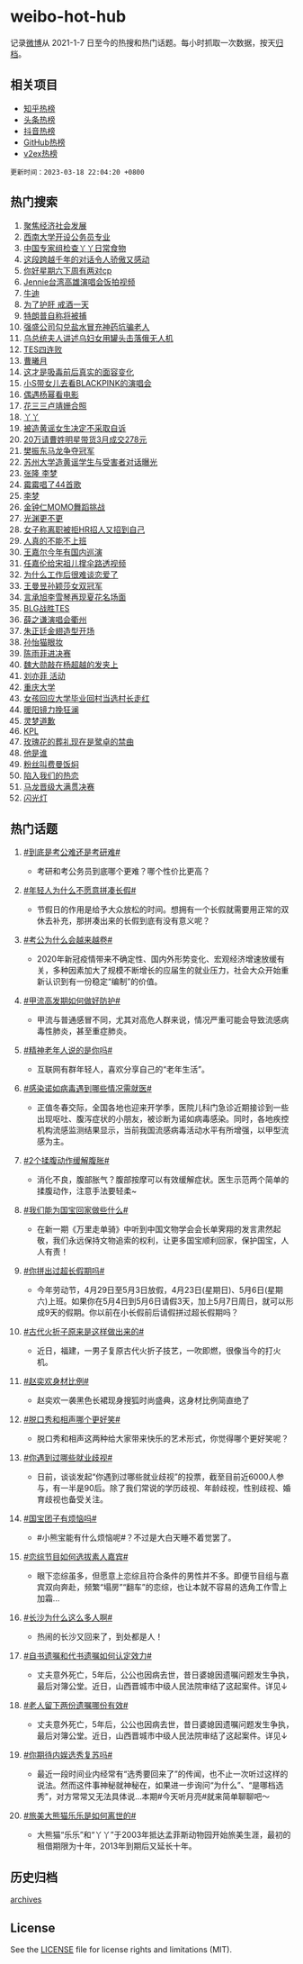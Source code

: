 # weibo-hot-hub

记录[微博](https://www.weibo.com)从 2021-1-7 日至今的热搜和热门话题。每小时抓取一次数据，按天[归档](archives)。

## 相关项目

- [知乎热榜](https://github.com/lonnyzhang423/zhihu-hot-hub)
- [头条热榜](https://github.com/lonnyzhang423/toutiao-hot-hub)
- [抖音热榜](https://github.com/lonnyzhang423/douyin-hot-hub)
- [GitHub热榜](https://github.com/lonnyzhang423/github-hot-hub)
- [v2ex热榜](https://github.com/lonnyzhang423/v2ex-hot-hub)


`更新时间：2023-03-18 22:04:20 +0800`

## 热门搜索

1. [聚焦经济社会发展](https://m.weibo.cn/search?containerid=100103type%3D1%26t%3D10%26q%3D%23%E8%81%9A%E7%84%A6%E7%BB%8F%E6%B5%8E%E7%A4%BE%E4%BC%9A%E5%8F%91%E5%B1%95%23&stream_entry_id=51&isnewpage=1&extparam=seat%3D1%26dgr%3D0%26cate%3D10103%26c_type%3D51%26pos%3D0%26filter_type%3Drealtimehot%26stream_entry_id%3D51%26display_time%3D1679148259%26pre_seqid%3D1679148259073925055483&luicode=10000011&lfid=106003type%253D25%2526t%253D3%2526disable_hot%253D1%2526filter_type%253Drealtimehot)
1. [西南大学开设公务员专业](https://m.weibo.cn/search?containerid=100103type%3D1%26t%3D10%26q%3D%23%E8%A5%BF%E5%8D%97%E5%A4%A7%E5%AD%A6%E5%BC%80%E8%AE%BE%E5%85%AC%E5%8A%A1%E5%91%98%E4%B8%93%E4%B8%9A%23&stream_entry_id=31&isnewpage=1&extparam=seat%3D1%26stream_entry_id%3D31%26band_rank%3D1%26q%3D%2523%25E8%25A5%25BF%25E5%258D%2597%25E5%25A4%25A7%25E5%25AD%25A6%25E5%25BC%2580%25E8%25AE%25BE%25E5%2585%25AC%25E5%258A%25A1%25E5%2591%2598%25E4%25B8%2593%25E4%25B8%259A%2523%26filter_type%3Drealtimehot%26realpos%3D1%26dgr%3D0%26flag%3D1%26c_type%3D31%26pos%3D0%26cate%3D5001%26lcate%3D5001%26display_time%3D1679148259%26pre_seqid%3D1679148259073925055483&luicode=10000011&lfid=106003type%253D25%2526t%253D3%2526disable_hot%253D1%2526filter_type%253Drealtimehot)
1. [中国专家组检查丫丫日常食物](https://m.weibo.cn/search?containerid=100103type%3D1%26t%3D10%26q%3D%23%E4%B8%AD%E5%9B%BD%E4%B8%93%E5%AE%B6%E7%BB%84%E6%A3%80%E6%9F%A5%E4%B8%AB%E4%B8%AB%E6%97%A5%E5%B8%B8%E9%A3%9F%E7%89%A9%23&stream_entry_id=31&isnewpage=1&extparam=seat%3D1%26stream_entry_id%3D31%26band_rank%3D2%26q%3D%2523%25E4%25B8%25AD%25E5%259B%25BD%25E4%25B8%2593%25E5%25AE%25B6%25E7%25BB%2584%25E6%25A3%2580%25E6%259F%25A5%25E4%25B8%25AB%25E4%25B8%25AB%25E6%2597%25A5%25E5%25B8%25B8%25E9%25A3%259F%25E7%2589%25A9%2523%26filter_type%3Drealtimehot%26realpos%3D2%26dgr%3D0%26flag%3D1%26c_type%3D31%26pos%3D1%26cate%3D5001%26lcate%3D5001%26display_time%3D1679148259%26pre_seqid%3D1679148259073925055483&luicode=10000011&lfid=106003type%253D25%2526t%253D3%2526disable_hot%253D1%2526filter_type%253Drealtimehot)
1. [这段跨越千年的对话令人骄傲又感动](https://m.weibo.cn/search?containerid=100103type%3D1%26t%3D10%26q%3D%23%E8%BF%99%E6%AE%B5%E8%B7%A8%E8%B6%8A%E5%8D%83%E5%B9%B4%E7%9A%84%E5%AF%B9%E8%AF%9D%E4%BB%A4%E4%BA%BA%E9%AA%84%E5%82%B2%E5%8F%88%E6%84%9F%E5%8A%A8%23&stream_entry_id=31&isnewpage=1&extparam=seat%3D1%26stream_entry_id%3D31%26band_rank%3D3%26q%3D%2523%25E8%25BF%2599%25E6%25AE%25B5%25E8%25B7%25A8%25E8%25B6%258A%25E5%258D%2583%25E5%25B9%25B4%25E7%259A%2584%25E5%25AF%25B9%25E8%25AF%259D%25E4%25BB%25A4%25E4%25BA%25BA%25E9%25AA%2584%25E5%2582%25B2%25E5%258F%2588%25E6%2584%259F%25E5%258A%25A8%2523%26filter_type%3Drealtimehot%26realpos%3D3%26dgr%3D0%26flag%3D1%26c_type%3D31%26pos%3D2%26cate%3D5001%26lcate%3D5001%26display_time%3D1679148259%26pre_seqid%3D1679148259073925055483&luicode=10000011&lfid=106003type%253D25%2526t%253D3%2526disable_hot%253D1%2526filter_type%253Drealtimehot)
1. [你好星期六下周有两对cp](https://m.weibo.cn/search?containerid=100103type%3D1%26t%3D10%26q%3D%23%E4%BD%A0%E5%A5%BD%E6%98%9F%E6%9C%9F%E5%85%AD%E4%B8%8B%E5%91%A8%E6%9C%89%E4%B8%A4%E5%AF%B9cp%23&stream_entry_id=31&isnewpage=1&extparam=seat%3D1%26stream_entry_id%3D31%26band_rank%3D4%26q%3D%2523%25E4%25BD%25A0%25E5%25A5%25BD%25E6%2598%259F%25E6%259C%259F%25E5%2585%25AD%25E4%25B8%258B%25E5%2591%25A8%25E6%259C%2589%25E4%25B8%25A4%25E5%25AF%25B9cp%2523%26filter_type%3Drealtimehot%26realpos%3D4%26dgr%3D0%26flag%3D1%26c_type%3D31%26pos%3D3%26cate%3D5001%26lcate%3D5001%26display_time%3D1679148259%26pre_seqid%3D1679148259073925055483&luicode=10000011&lfid=106003type%253D25%2526t%253D3%2526disable_hot%253D1%2526filter_type%253Drealtimehot)
1. [Jennie台湾高雄演唱会饭拍视频](https://m.weibo.cn/search?containerid=100103type%3D1%26t%3D10%26q%3D%23Jennie%E5%8F%B0%E6%B9%BE%E9%AB%98%E9%9B%84%E6%BC%94%E5%94%B1%E4%BC%9A%E9%A5%AD%E6%8B%8D%E8%A7%86%E9%A2%91%23&stream_entry_id=31&isnewpage=1&extparam=seat%3D1%26stream_entry_id%3D31%26band_rank%3D5%26q%3D%2523Jennie%25E5%258F%25B0%25E6%25B9%25BE%25E9%25AB%2598%25E9%259B%2584%25E6%25BC%2594%25E5%2594%25B1%25E4%25BC%259A%25E9%25A5%25AD%25E6%258B%258D%25E8%25A7%2586%25E9%25A2%2591%2523%26filter_type%3Drealtimehot%26realpos%3D5%26dgr%3D0%26flag%3D1%26c_type%3D31%26pos%3D4%26cate%3D5001%26lcate%3D5001%26display_time%3D1679148259%26pre_seqid%3D1679148259073925055483&luicode=10000011&lfid=106003type%253D25%2526t%253D3%2526disable_hot%253D1%2526filter_type%253Drealtimehot)
1. [牛迪](https://m.weibo.cn/search?containerid=100103type%3D1%26t%3D10%26q%3D%E7%89%9B%E8%BF%AA&stream_entry_id=31&isnewpage=1&extparam=seat%3D1%26stream_entry_id%3D31%26band_rank%3D6%26q%3D%25E7%2589%259B%25E8%25BF%25AA%26filter_type%3Drealtimehot%26realpos%3D6%26dgr%3D0%26flag%3D1%26c_type%3D31%26pos%3D5%26cate%3D5001%26lcate%3D5001%26display_time%3D1679148259%26pre_seqid%3D1679148259073925055483&luicode=10000011&lfid=106003type%253D25%2526t%253D3%2526disable_hot%253D1%2526filter_type%253Drealtimehot)
1. [为了护肝 戒酒一天](https://m.weibo.cn/search?containerid=100103type%3D1%26t%3D10%26q%3D%23%E4%B8%BA%E4%BA%86%E6%8A%A4%E8%82%9D+%E6%88%92%E9%85%92%E4%B8%80%E5%A4%A9%23&stream_entry_id=31&isnewpage=1&extparam=seat%3D1%26topic_ad%3D1%26band_rank%3D7%26adid%3D182496%26q%3D%2523%25E4%25B8%25BA%25E4%25BA%2586%25E6%258A%25A4%25E8%2582%259D%2520%25E6%2588%2592%25E9%2585%2592%25E4%25B8%2580%25E5%25A4%25A9%2523%26dgr%3D0%26c_type%3D31%26pos%3D6%26stream_entry_id%3D31%26filter_type%3Drealtimehot%26cate%3D5001%26lcate%3D5001%26display_time%3D1679148259%26pre_seqid%3D1679148259073925055483&luicode=10000011&lfid=106003type%253D25%2526t%253D3%2526disable_hot%253D1%2526filter_type%253Drealtimehot)
1. [特朗普自称将被捕](https://m.weibo.cn/search?containerid=100103type%3D1%26t%3D10%26q%3D%23%E7%89%B9%E6%9C%97%E6%99%AE%E8%87%AA%E7%A7%B0%E5%B0%86%E8%A2%AB%E6%8D%95%23&stream_entry_id=31&isnewpage=1&extparam=seat%3D1%26stream_entry_id%3D31%26band_rank%3D7%26q%3D%2523%25E7%2589%25B9%25E6%259C%2597%25E6%2599%25AE%25E8%2587%25AA%25E7%25A7%25B0%25E5%25B0%2586%25E8%25A2%25AB%25E6%258D%2595%2523%26filter_type%3Drealtimehot%26realpos%3D7%26dgr%3D0%26flag%3D1%26c_type%3D31%26pos%3D7%26cate%3D5001%26lcate%3D5001%26display_time%3D1679148259%26pre_seqid%3D1679148259073925055483&luicode=10000011&lfid=106003type%253D25%2526t%253D3%2526disable_hot%253D1%2526filter_type%253Drealtimehot)
1. [强盛公司勾兑盐水冒充神药坑骗老人](https://m.weibo.cn/search?containerid=100103type%3D1%26t%3D10%26q%3D%23%E5%BC%BA%E7%9B%9B%E5%85%AC%E5%8F%B8%E5%8B%BE%E5%85%91%E7%9B%90%E6%B0%B4%E5%86%92%E5%85%85%E7%A5%9E%E8%8D%AF%E5%9D%91%E9%AA%97%E8%80%81%E4%BA%BA%23&stream_entry_id=31&isnewpage=1&extparam=seat%3D1%26stream_entry_id%3D31%26band_rank%3D8%26q%3D%2523%25E5%25BC%25BA%25E7%259B%259B%25E5%2585%25AC%25E5%258F%25B8%25E5%258B%25BE%25E5%2585%2591%25E7%259B%2590%25E6%25B0%25B4%25E5%2586%2592%25E5%2585%2585%25E7%25A5%259E%25E8%258D%25AF%25E5%259D%2591%25E9%25AA%2597%25E8%2580%2581%25E4%25BA%25BA%2523%26filter_type%3Drealtimehot%26realpos%3D8%26dgr%3D0%26flag%3D0%26c_type%3D31%26pos%3D8%26cate%3D5001%26lcate%3D5001%26display_time%3D1679148259%26pre_seqid%3D1679148259073925055483&luicode=10000011&lfid=106003type%253D25%2526t%253D3%2526disable_hot%253D1%2526filter_type%253Drealtimehot)
1. [乌总统夫人讲述乌妇女用罐头击落俄无人机](https://m.weibo.cn/search?containerid=100103type%3D1%26t%3D10%26q%3D%23%E4%B9%8C%E6%80%BB%E7%BB%9F%E5%A4%AB%E4%BA%BA%E8%AE%B2%E8%BF%B0%E4%B9%8C%E5%A6%87%E5%A5%B3%E7%94%A8%E7%BD%90%E5%A4%B4%E5%87%BB%E8%90%BD%E4%BF%84%E6%97%A0%E4%BA%BA%E6%9C%BA%23&stream_entry_id=31&isnewpage=1&extparam=seat%3D1%26stream_entry_id%3D31%26band_rank%3D9%26q%3D%2523%25E4%25B9%258C%25E6%2580%25BB%25E7%25BB%259F%25E5%25A4%25AB%25E4%25BA%25BA%25E8%25AE%25B2%25E8%25BF%25B0%25E4%25B9%258C%25E5%25A6%2587%25E5%25A5%25B3%25E7%2594%25A8%25E7%25BD%2590%25E5%25A4%25B4%25E5%2587%25BB%25E8%2590%25BD%25E4%25BF%2584%25E6%2597%25A0%25E4%25BA%25BA%25E6%259C%25BA%2523%26filter_type%3Drealtimehot%26realpos%3D9%26dgr%3D0%26flag%3D1%26c_type%3D31%26pos%3D9%26cate%3D5001%26lcate%3D5001%26display_time%3D1679148259%26pre_seqid%3D1679148259073925055483&luicode=10000011&lfid=106003type%253D25%2526t%253D3%2526disable_hot%253D1%2526filter_type%253Drealtimehot)
1. [TES四连败](https://m.weibo.cn/search?containerid=100103type%3D1%26t%3D10%26q%3D%23TES%E5%9B%9B%E8%BF%9E%E8%B4%A5%23&stream_entry_id=31&isnewpage=1&extparam=seat%3D1%26stream_entry_id%3D31%26band_rank%3D10%26q%3D%2523TES%25E5%259B%259B%25E8%25BF%259E%25E8%25B4%25A5%2523%26filter_type%3Drealtimehot%26realpos%3D10%26dgr%3D0%26flag%3D1%26c_type%3D31%26pos%3D10%26cate%3D5001%26lcate%3D5001%26display_time%3D1679148259%26pre_seqid%3D1679148259073925055483&luicode=10000011&lfid=106003type%253D25%2526t%253D3%2526disable_hot%253D1%2526filter_type%253Drealtimehot)
1. [曹曦月](https://m.weibo.cn/search?containerid=100103type%3D1%26t%3D10%26q%3D%E6%9B%B9%E6%9B%A6%E6%9C%88&stream_entry_id=31&isnewpage=1&extparam=seat%3D1%26stream_entry_id%3D31%26band_rank%3D11%26q%3D%25E6%259B%25B9%25E6%259B%25A6%25E6%259C%2588%26filter_type%3Drealtimehot%26realpos%3D11%26dgr%3D0%26flag%3D2%26c_type%3D31%26pos%3D11%26cate%3D5001%26lcate%3D5001%26display_time%3D1679148259%26pre_seqid%3D1679148259073925055483&luicode=10000011&lfid=106003type%253D25%2526t%253D3%2526disable_hot%253D1%2526filter_type%253Drealtimehot)
1. [这才是吸毒前后真实的面容变化](https://m.weibo.cn/search?containerid=100103type%3D1%26t%3D10%26q%3D%23%E8%BF%99%E6%89%8D%E6%98%AF%E5%90%B8%E6%AF%92%E5%89%8D%E5%90%8E%E7%9C%9F%E5%AE%9E%E7%9A%84%E9%9D%A2%E5%AE%B9%E5%8F%98%E5%8C%96%23&stream_entry_id=31&isnewpage=1&extparam=seat%3D1%26stream_entry_id%3D31%26band_rank%3D12%26q%3D%2523%25E8%25BF%2599%25E6%2589%258D%25E6%2598%25AF%25E5%2590%25B8%25E6%25AF%2592%25E5%2589%258D%25E5%2590%258E%25E7%259C%259F%25E5%25AE%259E%25E7%259A%2584%25E9%259D%25A2%25E5%25AE%25B9%25E5%258F%2598%25E5%258C%2596%2523%26filter_type%3Drealtimehot%26realpos%3D12%26dgr%3D0%26flag%3D2%26c_type%3D31%26pos%3D12%26cate%3D5001%26lcate%3D5001%26display_time%3D1679148259%26pre_seqid%3D1679148259073925055483&luicode=10000011&lfid=106003type%253D25%2526t%253D3%2526disable_hot%253D1%2526filter_type%253Drealtimehot)
1. [小S带女儿去看BLACKPINK的演唱会](https://m.weibo.cn/search?containerid=100103type%3D1%26t%3D10%26q%3D%23%E5%B0%8FS%E5%B8%A6%E5%A5%B3%E5%84%BF%E5%8E%BB%E7%9C%8BBLACKPINK%E7%9A%84%E6%BC%94%E5%94%B1%E4%BC%9A%23&stream_entry_id=31&isnewpage=1&extparam=seat%3D1%26stream_entry_id%3D31%26band_rank%3D13%26q%3D%2523%25E5%25B0%258FS%25E5%25B8%25A6%25E5%25A5%25B3%25E5%2584%25BF%25E5%258E%25BB%25E7%259C%258BBLACKPINK%25E7%259A%2584%25E6%25BC%2594%25E5%2594%25B1%25E4%25BC%259A%2523%26filter_type%3Drealtimehot%26realpos%3D13%26dgr%3D0%26flag%3D1%26c_type%3D31%26pos%3D13%26cate%3D5001%26lcate%3D5001%26display_time%3D1679148259%26pre_seqid%3D1679148259073925055483&luicode=10000011&lfid=106003type%253D25%2526t%253D3%2526disable_hot%253D1%2526filter_type%253Drealtimehot)
1. [偶遇杨幂看电影](https://m.weibo.cn/search?containerid=100103type%3D1%26t%3D10%26q%3D%23%E5%81%B6%E9%81%87%E6%9D%A8%E5%B9%82%E7%9C%8B%E7%94%B5%E5%BD%B1%23&stream_entry_id=31&isnewpage=1&extparam=seat%3D1%26stream_entry_id%3D31%26band_rank%3D14%26q%3D%2523%25E5%2581%25B6%25E9%2581%2587%25E6%259D%25A8%25E5%25B9%2582%25E7%259C%258B%25E7%2594%25B5%25E5%25BD%25B1%2523%26filter_type%3Drealtimehot%26realpos%3D14%26dgr%3D0%26flag%3D1%26c_type%3D31%26pos%3D14%26cate%3D5001%26lcate%3D5001%26display_time%3D1679148259%26pre_seqid%3D1679148259073925055483&luicode=10000011&lfid=106003type%253D25%2526t%253D3%2526disable_hot%253D1%2526filter_type%253Drealtimehot)
1. [花三三卢靖姗合照](https://m.weibo.cn/search?containerid=100103type%3D1%26t%3D10%26q%3D%E8%8A%B1%E4%B8%89%E4%B8%89%E5%8D%A2%E9%9D%96%E5%A7%97%E5%90%88%E7%85%A7&stream_entry_id=31&isnewpage=1&extparam=seat%3D1%26stream_entry_id%3D31%26band_rank%3D15%26q%3D%25E8%258A%25B1%25E4%25B8%2589%25E4%25B8%2589%25E5%258D%25A2%25E9%259D%2596%25E5%25A7%2597%25E5%2590%2588%25E7%2585%25A7%26filter_type%3Drealtimehot%26realpos%3D15%26dgr%3D0%26flag%3D0%26c_type%3D31%26pos%3D15%26cate%3D5001%26lcate%3D5001%26display_time%3D1679148259%26pre_seqid%3D1679148259073925055483&luicode=10000011&lfid=106003type%253D25%2526t%253D3%2526disable_hot%253D1%2526filter_type%253Drealtimehot)
1. [丫丫](https://m.weibo.cn/search?containerid=100103type%3D1%26t%3D10%26q%3D%E4%B8%AB%E4%B8%AB&stream_entry_id=31&isnewpage=1&extparam=seat%3D1%26stream_entry_id%3D31%26band_rank%3D16%26q%3D%25E4%25B8%25AB%25E4%25B8%25AB%26filter_type%3Drealtimehot%26realpos%3D16%26dgr%3D0%26flag%3D1%26c_type%3D31%26pos%3D16%26cate%3D5001%26lcate%3D5001%26display_time%3D1679148259%26pre_seqid%3D1679148259073925055483&luicode=10000011&lfid=106003type%253D25%2526t%253D3%2526disable_hot%253D1%2526filter_type%253Drealtimehot)
1. [被造黄谣女生决定不采取自诉](https://m.weibo.cn/search?containerid=100103type%3D1%26t%3D10%26q%3D%23%E8%A2%AB%E9%80%A0%E9%BB%84%E8%B0%A3%E5%A5%B3%E7%94%9F%E5%86%B3%E5%AE%9A%E4%B8%8D%E9%87%87%E5%8F%96%E8%87%AA%E8%AF%89%23&stream_entry_id=31&isnewpage=1&extparam=seat%3D1%26stream_entry_id%3D31%26band_rank%3D17%26q%3D%2523%25E8%25A2%25AB%25E9%2580%25A0%25E9%25BB%2584%25E8%25B0%25A3%25E5%25A5%25B3%25E7%2594%259F%25E5%2586%25B3%25E5%25AE%259A%25E4%25B8%258D%25E9%2587%2587%25E5%258F%2596%25E8%2587%25AA%25E8%25AF%2589%2523%26filter_type%3Drealtimehot%26realpos%3D17%26dgr%3D0%26flag%3D0%26c_type%3D31%26pos%3D17%26cate%3D5001%26lcate%3D5001%26display_time%3D1679148259%26pre_seqid%3D1679148259073925055483&luicode=10000011&lfid=106003type%253D25%2526t%253D3%2526disable_hot%253D1%2526filter_type%253Drealtimehot)
1. [20万请曹姓明星带货3月成交278元](https://m.weibo.cn/search?containerid=100103type%3D1%26t%3D10%26q%3D%2320%E4%B8%87%E8%AF%B7%E6%9B%B9%E5%A7%93%E6%98%8E%E6%98%9F%E5%B8%A6%E8%B4%A73%E6%9C%88%E6%88%90%E4%BA%A4278%E5%85%83%23&stream_entry_id=31&isnewpage=1&extparam=seat%3D1%26stream_entry_id%3D31%26band_rank%3D18%26q%3D%252320%25E4%25B8%2587%25E8%25AF%25B7%25E6%259B%25B9%25E5%25A7%2593%25E6%2598%258E%25E6%2598%259F%25E5%25B8%25A6%25E8%25B4%25A73%25E6%259C%2588%25E6%2588%2590%25E4%25BA%25A4278%25E5%2585%2583%2523%26filter_type%3Drealtimehot%26realpos%3D18%26dgr%3D0%26flag%3D2%26c_type%3D31%26pos%3D18%26cate%3D5001%26lcate%3D5001%26display_time%3D1679148259%26pre_seqid%3D1679148259073925055483&luicode=10000011&lfid=106003type%253D25%2526t%253D3%2526disable_hot%253D1%2526filter_type%253Drealtimehot)
1. [樊振东马龙争夺冠军](https://m.weibo.cn/search?containerid=100103type%3D1%26t%3D10%26q%3D%23%E6%A8%8A%E6%8C%AF%E4%B8%9C%E9%A9%AC%E9%BE%99%E4%BA%89%E5%A4%BA%E5%86%A0%E5%86%9B%23&stream_entry_id=31&isnewpage=1&extparam=seat%3D1%26stream_entry_id%3D31%26band_rank%3D19%26q%3D%2523%25E6%25A8%258A%25E6%258C%25AF%25E4%25B8%259C%25E9%25A9%25AC%25E9%25BE%2599%25E4%25BA%2589%25E5%25A4%25BA%25E5%2586%25A0%25E5%2586%259B%2523%26filter_type%3Drealtimehot%26realpos%3D19%26dgr%3D0%26flag%3D1%26c_type%3D31%26pos%3D19%26cate%3D5001%26lcate%3D5001%26display_time%3D1679148259%26pre_seqid%3D1679148259073925055483&luicode=10000011&lfid=106003type%253D25%2526t%253D3%2526disable_hot%253D1%2526filter_type%253Drealtimehot)
1. [苏州大学造黄谣学生与受害者对话曝光](https://m.weibo.cn/search?containerid=100103type%3D1%26t%3D10%26q%3D%23%E8%8B%8F%E5%B7%9E%E5%A4%A7%E5%AD%A6%E9%80%A0%E9%BB%84%E8%B0%A3%E5%AD%A6%E7%94%9F%E4%B8%8E%E5%8F%97%E5%AE%B3%E8%80%85%E5%AF%B9%E8%AF%9D%E6%9B%9D%E5%85%89%23&stream_entry_id=31&isnewpage=1&extparam=seat%3D1%26stream_entry_id%3D31%26band_rank%3D20%26q%3D%2523%25E8%258B%258F%25E5%25B7%259E%25E5%25A4%25A7%25E5%25AD%25A6%25E9%2580%25A0%25E9%25BB%2584%25E8%25B0%25A3%25E5%25AD%25A6%25E7%2594%259F%25E4%25B8%258E%25E5%258F%2597%25E5%25AE%25B3%25E8%2580%2585%25E5%25AF%25B9%25E8%25AF%259D%25E6%259B%259D%25E5%2585%2589%2523%26filter_type%3Drealtimehot%26realpos%3D20%26dgr%3D0%26flag%3D2%26c_type%3D31%26pos%3D20%26cate%3D5001%26lcate%3D5001%26display_time%3D1679148259%26pre_seqid%3D1679148259073925055483&luicode=10000011&lfid=106003type%253D25%2526t%253D3%2526disable_hot%253D1%2526filter_type%253Drealtimehot)
1. [张隆 李梦](https://m.weibo.cn/search?containerid=100103type%3D1%26t%3D10%26q%3D%E5%BC%A0%E9%9A%86+%E6%9D%8E%E6%A2%A6&stream_entry_id=31&isnewpage=1&extparam=seat%3D1%26stream_entry_id%3D31%26band_rank%3D21%26q%3D%25E5%25BC%25A0%25E9%259A%2586%2520%25E6%259D%258E%25E6%25A2%25A6%26filter_type%3Drealtimehot%26realpos%3D21%26dgr%3D0%26flag%3D2%26c_type%3D31%26pos%3D21%26cate%3D5001%26lcate%3D5001%26display_time%3D1679148259%26pre_seqid%3D1679148259073925055483&luicode=10000011&lfid=106003type%253D25%2526t%253D3%2526disable_hot%253D1%2526filter_type%253Drealtimehot)
1. [霉霉唱了44首歌](https://m.weibo.cn/search?containerid=100103type%3D1%26t%3D10%26q%3D%E9%9C%89%E9%9C%89%E5%94%B1%E4%BA%8644%E9%A6%96%E6%AD%8C&stream_entry_id=31&isnewpage=1&extparam=seat%3D1%26stream_entry_id%3D31%26band_rank%3D22%26q%3D%25E9%259C%2589%25E9%259C%2589%25E5%2594%25B1%25E4%25BA%258644%25E9%25A6%2596%25E6%25AD%258C%26filter_type%3Drealtimehot%26realpos%3D22%26dgr%3D0%26flag%3D0%26c_type%3D31%26pos%3D22%26cate%3D5001%26lcate%3D5001%26display_time%3D1679148259%26pre_seqid%3D1679148259073925055483&luicode=10000011&lfid=106003type%253D25%2526t%253D3%2526disable_hot%253D1%2526filter_type%253Drealtimehot)
1. [李梦](https://m.weibo.cn/search?containerid=100103type%3D1%26t%3D10%26q%3D%E6%9D%8E%E6%A2%A6&stream_entry_id=31&isnewpage=1&extparam=seat%3D1%26stream_entry_id%3D31%26band_rank%3D23%26q%3D%25E6%259D%258E%25E6%25A2%25A6%26filter_type%3Drealtimehot%26realpos%3D23%26dgr%3D0%26flag%3D2%26c_type%3D31%26pos%3D23%26cate%3D5001%26lcate%3D5001%26display_time%3D1679148259%26pre_seqid%3D1679148259073925055483&luicode=10000011&lfid=106003type%253D25%2526t%253D3%2526disable_hot%253D1%2526filter_type%253Drealtimehot)
1. [金钟仁MOMO舞蹈挑战](https://m.weibo.cn/search?containerid=100103type%3D1%26t%3D10%26q%3D%23%E9%87%91%E9%92%9F%E4%BB%81MOMO%E8%88%9E%E8%B9%88%E6%8C%91%E6%88%98%23&stream_entry_id=31&isnewpage=1&extparam=seat%3D1%26stream_entry_id%3D31%26band_rank%3D24%26q%3D%2523%25E9%2587%2591%25E9%2592%259F%25E4%25BB%2581MOMO%25E8%2588%259E%25E8%25B9%2588%25E6%258C%2591%25E6%2588%2598%2523%26filter_type%3Drealtimehot%26realpos%3D24%26dgr%3D0%26flag%3D1%26c_type%3D31%26pos%3D24%26cate%3D5001%26lcate%3D5001%26display_time%3D1679148259%26pre_seqid%3D1679148259073925055483&luicode=10000011&lfid=106003type%253D25%2526t%253D3%2526disable_hot%253D1%2526filter_type%253Drealtimehot)
1. [光渊更不更](https://m.weibo.cn/search?containerid=100103type%3D1%26t%3D10%26q%3D%23%E5%85%89%E6%B8%8A%E6%9B%B4%E4%B8%8D%E6%9B%B4%23&stream_entry_id=31&isnewpage=1&extparam=seat%3D1%26stream_entry_id%3D31%26band_rank%3D25%26q%3D%2523%25E5%2585%2589%25E6%25B8%258A%25E6%259B%25B4%25E4%25B8%258D%25E6%259B%25B4%2523%26filter_type%3Drealtimehot%26realpos%3D25%26dgr%3D0%26flag%3D0%26c_type%3D31%26pos%3D25%26cate%3D5001%26lcate%3D5001%26display_time%3D1679148259%26pre_seqid%3D1679148259073925055483&luicode=10000011&lfid=106003type%253D25%2526t%253D3%2526disable_hot%253D1%2526filter_type%253Drealtimehot)
1. [女子称离职被拒HR招人又招到自己](https://m.weibo.cn/search?containerid=100103type%3D1%26t%3D10%26q%3D%23%E5%A5%B3%E5%AD%90%E7%A7%B0%E7%A6%BB%E8%81%8C%E8%A2%AB%E6%8B%92HR%E6%8B%9B%E4%BA%BA%E5%8F%88%E6%8B%9B%E5%88%B0%E8%87%AA%E5%B7%B1%23&stream_entry_id=31&isnewpage=1&extparam=seat%3D1%26stream_entry_id%3D31%26band_rank%3D26%26q%3D%2523%25E5%25A5%25B3%25E5%25AD%2590%25E7%25A7%25B0%25E7%25A6%25BB%25E8%2581%258C%25E8%25A2%25AB%25E6%258B%2592HR%25E6%258B%259B%25E4%25BA%25BA%25E5%258F%2588%25E6%258B%259B%25E5%2588%25B0%25E8%2587%25AA%25E5%25B7%25B1%2523%26filter_type%3Drealtimehot%26realpos%3D26%26dgr%3D0%26flag%3D0%26c_type%3D31%26pos%3D26%26cate%3D5001%26lcate%3D5001%26display_time%3D1679148259%26pre_seqid%3D1679148259073925055483&luicode=10000011&lfid=106003type%253D25%2526t%253D3%2526disable_hot%253D1%2526filter_type%253Drealtimehot)
1. [人真的不能不上班](https://m.weibo.cn/search?containerid=100103type%3D1%26t%3D10%26q%3D%23%E4%BA%BA%E7%9C%9F%E7%9A%84%E4%B8%8D%E8%83%BD%E4%B8%8D%E4%B8%8A%E7%8F%AD%23&stream_entry_id=31&isnewpage=1&extparam=seat%3D1%26stream_entry_id%3D31%26band_rank%3D27%26q%3D%2523%25E4%25BA%25BA%25E7%259C%259F%25E7%259A%2584%25E4%25B8%258D%25E8%2583%25BD%25E4%25B8%258D%25E4%25B8%258A%25E7%258F%25AD%2523%26filter_type%3Drealtimehot%26realpos%3D27%26dgr%3D0%26flag%3D0%26c_type%3D31%26pos%3D27%26cate%3D5001%26lcate%3D5001%26display_time%3D1679148259%26pre_seqid%3D1679148259073925055483&luicode=10000011&lfid=106003type%253D25%2526t%253D3%2526disable_hot%253D1%2526filter_type%253Drealtimehot)
1. [王嘉尔今年有国内巡演](https://m.weibo.cn/search?containerid=100103type%3D1%26t%3D10%26q%3D%23%E7%8E%8B%E5%98%89%E5%B0%94%E4%BB%8A%E5%B9%B4%E6%9C%89%E5%9B%BD%E5%86%85%E5%B7%A1%E6%BC%94%23&stream_entry_id=31&isnewpage=1&extparam=seat%3D1%26stream_entry_id%3D31%26band_rank%3D28%26q%3D%2523%25E7%258E%258B%25E5%2598%2589%25E5%25B0%2594%25E4%25BB%258A%25E5%25B9%25B4%25E6%259C%2589%25E5%259B%25BD%25E5%2586%2585%25E5%25B7%25A1%25E6%25BC%2594%2523%26filter_type%3Drealtimehot%26realpos%3D28%26dgr%3D0%26flag%3D1%26c_type%3D31%26pos%3D28%26cate%3D5001%26lcate%3D5001%26display_time%3D1679148259%26pre_seqid%3D1679148259073925055483&luicode=10000011&lfid=106003type%253D25%2526t%253D3%2526disable_hot%253D1%2526filter_type%253Drealtimehot)
1. [任嘉伦给宋祖儿撑伞路透视频](https://m.weibo.cn/search?containerid=100103type%3D1%26t%3D10%26q%3D%23%E4%BB%BB%E5%98%89%E4%BC%A6%E7%BB%99%E5%AE%8B%E7%A5%96%E5%84%BF%E6%92%91%E4%BC%9E%E8%B7%AF%E9%80%8F%E8%A7%86%E9%A2%91%23&stream_entry_id=31&isnewpage=1&extparam=seat%3D1%26stream_entry_id%3D31%26band_rank%3D29%26q%3D%2523%25E4%25BB%25BB%25E5%2598%2589%25E4%25BC%25A6%25E7%25BB%2599%25E5%25AE%258B%25E7%25A5%2596%25E5%2584%25BF%25E6%2592%2591%25E4%25BC%259E%25E8%25B7%25AF%25E9%2580%258F%25E8%25A7%2586%25E9%25A2%2591%2523%26filter_type%3Drealtimehot%26realpos%3D29%26dgr%3D0%26flag%3D1%26c_type%3D31%26pos%3D29%26cate%3D5001%26lcate%3D5001%26display_time%3D1679148259%26pre_seqid%3D1679148259073925055483&luicode=10000011&lfid=106003type%253D25%2526t%253D3%2526disable_hot%253D1%2526filter_type%253Drealtimehot)
1. [为什么工作后很难谈恋爱了](https://m.weibo.cn/search?containerid=100103type%3D1%26t%3D10%26q%3D%23%E4%B8%BA%E4%BB%80%E4%B9%88%E5%B7%A5%E4%BD%9C%E5%90%8E%E5%BE%88%E9%9A%BE%E8%B0%88%E6%81%8B%E7%88%B1%E4%BA%86%23&stream_entry_id=31&isnewpage=1&extparam=seat%3D1%26stream_entry_id%3D31%26band_rank%3D30%26q%3D%2523%25E4%25B8%25BA%25E4%25BB%2580%25E4%25B9%2588%25E5%25B7%25A5%25E4%25BD%259C%25E5%2590%258E%25E5%25BE%2588%25E9%259A%25BE%25E8%25B0%2588%25E6%2581%258B%25E7%2588%25B1%25E4%25BA%2586%2523%26filter_type%3Drealtimehot%26realpos%3D30%26dgr%3D0%26flag%3D0%26c_type%3D31%26pos%3D30%26cate%3D5001%26lcate%3D5001%26display_time%3D1679148259%26pre_seqid%3D1679148259073925055483&luicode=10000011&lfid=106003type%253D25%2526t%253D3%2526disable_hot%253D1%2526filter_type%253Drealtimehot)
1. [王曼昱孙颖莎女双冠军](https://m.weibo.cn/search?containerid=100103type%3D1%26t%3D10%26q%3D%23%E7%8E%8B%E6%9B%BC%E6%98%B1%E5%AD%99%E9%A2%96%E8%8E%8E%E5%A5%B3%E5%8F%8C%E5%86%A0%E5%86%9B%23&stream_entry_id=31&isnewpage=1&extparam=seat%3D1%26stream_entry_id%3D31%26band_rank%3D31%26q%3D%2523%25E7%258E%258B%25E6%259B%25BC%25E6%2598%25B1%25E5%25AD%2599%25E9%25A2%2596%25E8%258E%258E%25E5%25A5%25B3%25E5%258F%258C%25E5%2586%25A0%25E5%2586%259B%2523%26filter_type%3Drealtimehot%26realpos%3D31%26dgr%3D0%26flag%3D1%26c_type%3D31%26pos%3D31%26cate%3D5001%26lcate%3D5001%26display_time%3D1679148259%26pre_seqid%3D1679148259073925055483&luicode=10000011&lfid=106003type%253D25%2526t%253D3%2526disable_hot%253D1%2526filter_type%253Drealtimehot)
1. [言承旭李雪琴再现夏花名场面](https://m.weibo.cn/search?containerid=100103type%3D1%26t%3D10%26q%3D%23%E8%A8%80%E6%89%BF%E6%97%AD%E6%9D%8E%E9%9B%AA%E7%90%B4%E5%86%8D%E7%8E%B0%E5%A4%8F%E8%8A%B1%E5%90%8D%E5%9C%BA%E9%9D%A2%23&stream_entry_id=31&isnewpage=1&extparam=seat%3D1%26stream_entry_id%3D31%26band_rank%3D32%26q%3D%2523%25E8%25A8%2580%25E6%2589%25BF%25E6%2597%25AD%25E6%259D%258E%25E9%259B%25AA%25E7%2590%25B4%25E5%2586%258D%25E7%258E%25B0%25E5%25A4%258F%25E8%258A%25B1%25E5%2590%258D%25E5%259C%25BA%25E9%259D%25A2%2523%26filter_type%3Drealtimehot%26realpos%3D32%26dgr%3D0%26flag%3D1%26c_type%3D31%26pos%3D32%26cate%3D5001%26lcate%3D5001%26display_time%3D1679148259%26pre_seqid%3D1679148259073925055483&luicode=10000011&lfid=106003type%253D25%2526t%253D3%2526disable_hot%253D1%2526filter_type%253Drealtimehot)
1. [BLG战胜TES](https://m.weibo.cn/search?containerid=100103type%3D1%26t%3D10%26q%3D%23BLG%E6%88%98%E8%83%9CTES%23&stream_entry_id=31&isnewpage=1&extparam=seat%3D1%26stream_entry_id%3D31%26band_rank%3D33%26q%3D%2523BLG%25E6%2588%2598%25E8%2583%259CTES%2523%26filter_type%3Drealtimehot%26realpos%3D33%26dgr%3D0%26flag%3D1%26c_type%3D31%26pos%3D33%26cate%3D5001%26lcate%3D5001%26display_time%3D1679148259%26pre_seqid%3D1679148259073925055483&luicode=10000011&lfid=106003type%253D25%2526t%253D3%2526disable_hot%253D1%2526filter_type%253Drealtimehot)
1. [薛之谦演唱会衢州](https://m.weibo.cn/search?containerid=100103type%3D1%26t%3D10%26q%3D%23%E8%96%9B%E4%B9%8B%E8%B0%A6%E6%BC%94%E5%94%B1%E4%BC%9A%E8%A1%A2%E5%B7%9E%23&stream_entry_id=31&isnewpage=1&extparam=seat%3D1%26stream_entry_id%3D31%26band_rank%3D34%26q%3D%2523%25E8%2596%259B%25E4%25B9%258B%25E8%25B0%25A6%25E6%25BC%2594%25E5%2594%25B1%25E4%25BC%259A%25E8%25A1%25A2%25E5%25B7%259E%2523%26filter_type%3Drealtimehot%26realpos%3D34%26dgr%3D0%26flag%3D0%26c_type%3D31%26pos%3D34%26cate%3D5001%26lcate%3D5001%26display_time%3D1679148259%26pre_seqid%3D1679148259073925055483&luicode=10000011&lfid=106003type%253D25%2526t%253D3%2526disable_hot%253D1%2526filter_type%253Drealtimehot)
1. [朱正廷金翅造型开场](https://m.weibo.cn/search?containerid=100103type%3D1%26t%3D10%26q%3D%23%E6%9C%B1%E6%AD%A3%E5%BB%B7%E9%87%91%E7%BF%85%E9%80%A0%E5%9E%8B%E5%BC%80%E5%9C%BA%23&stream_entry_id=31&isnewpage=1&extparam=seat%3D1%26stream_entry_id%3D31%26band_rank%3D35%26q%3D%2523%25E6%259C%25B1%25E6%25AD%25A3%25E5%25BB%25B7%25E9%2587%2591%25E7%25BF%2585%25E9%2580%25A0%25E5%259E%258B%25E5%25BC%2580%25E5%259C%25BA%2523%26filter_type%3Drealtimehot%26realpos%3D35%26dgr%3D0%26flag%3D1%26c_type%3D31%26pos%3D35%26cate%3D5001%26lcate%3D5001%26display_time%3D1679148259%26pre_seqid%3D1679148259073925055483&luicode=10000011&lfid=106003type%253D25%2526t%253D3%2526disable_hot%253D1%2526filter_type%253Drealtimehot)
1. [孙怡猫眼妆](https://m.weibo.cn/search?containerid=100103type%3D1%26t%3D10%26q%3D%23%E5%AD%99%E6%80%A1%E7%8C%AB%E7%9C%BC%E5%A6%86%23&stream_entry_id=31&isnewpage=1&extparam=seat%3D1%26stream_entry_id%3D31%26band_rank%3D36%26q%3D%2523%25E5%25AD%2599%25E6%2580%25A1%25E7%258C%25AB%25E7%259C%25BC%25E5%25A6%2586%2523%26filter_type%3Drealtimehot%26realpos%3D36%26dgr%3D0%26flag%3D1%26c_type%3D31%26pos%3D36%26cate%3D5001%26lcate%3D5001%26display_time%3D1679148259%26pre_seqid%3D1679148259073925055483&luicode=10000011&lfid=106003type%253D25%2526t%253D3%2526disable_hot%253D1%2526filter_type%253Drealtimehot)
1. [陈雨菲进决赛](https://m.weibo.cn/search?containerid=100103type%3D1%26t%3D10%26q%3D%23%E9%99%88%E9%9B%A8%E8%8F%B2%E8%BF%9B%E5%86%B3%E8%B5%9B%23&stream_entry_id=31&isnewpage=1&extparam=seat%3D1%26stream_entry_id%3D31%26band_rank%3D37%26q%3D%2523%25E9%2599%2588%25E9%259B%25A8%25E8%258F%25B2%25E8%25BF%259B%25E5%2586%25B3%25E8%25B5%259B%2523%26filter_type%3Drealtimehot%26realpos%3D37%26dgr%3D0%26flag%3D1%26c_type%3D31%26pos%3D37%26cate%3D5001%26lcate%3D5001%26display_time%3D1679148259%26pre_seqid%3D1679148259073925055483&luicode=10000011&lfid=106003type%253D25%2526t%253D3%2526disable_hot%253D1%2526filter_type%253Drealtimehot)
1. [魏大勋敲在杨超越的发夹上](https://m.weibo.cn/search?containerid=100103type%3D1%26t%3D10%26q%3D%23%E9%AD%8F%E5%A4%A7%E5%8B%8B%E6%95%B2%E5%9C%A8%E6%9D%A8%E8%B6%85%E8%B6%8A%E7%9A%84%E5%8F%91%E5%A4%B9%E4%B8%8A%23&stream_entry_id=31&isnewpage=1&extparam=seat%3D1%26stream_entry_id%3D31%26band_rank%3D38%26q%3D%2523%25E9%25AD%258F%25E5%25A4%25A7%25E5%258B%258B%25E6%2595%25B2%25E5%259C%25A8%25E6%259D%25A8%25E8%25B6%2585%25E8%25B6%258A%25E7%259A%2584%25E5%258F%2591%25E5%25A4%25B9%25E4%25B8%258A%2523%26filter_type%3Drealtimehot%26realpos%3D38%26dgr%3D0%26flag%3D0%26c_type%3D31%26pos%3D38%26cate%3D5001%26lcate%3D5001%26display_time%3D1679148259%26pre_seqid%3D1679148259073925055483&luicode=10000011&lfid=106003type%253D25%2526t%253D3%2526disable_hot%253D1%2526filter_type%253Drealtimehot)
1. [刘亦菲 活动](https://m.weibo.cn/search?containerid=100103type%3D1%26t%3D10%26q%3D%E5%88%98%E4%BA%A6%E8%8F%B2+%E6%B4%BB%E5%8A%A8&stream_entry_id=31&isnewpage=1&extparam=seat%3D1%26stream_entry_id%3D31%26band_rank%3D39%26q%3D%25E5%2588%2598%25E4%25BA%25A6%25E8%258F%25B2%2520%25E6%25B4%25BB%25E5%258A%25A8%26filter_type%3Drealtimehot%26realpos%3D39%26dgr%3D0%26flag%3D0%26c_type%3D31%26pos%3D39%26cate%3D5001%26lcate%3D5001%26display_time%3D1679148259%26pre_seqid%3D1679148259073925055483&luicode=10000011&lfid=106003type%253D25%2526t%253D3%2526disable_hot%253D1%2526filter_type%253Drealtimehot)
1. [重庆大学](https://m.weibo.cn/search?containerid=100103type%3D1%26t%3D10%26q%3D%E9%87%8D%E5%BA%86%E5%A4%A7%E5%AD%A6&stream_entry_id=31&isnewpage=1&extparam=seat%3D1%26stream_entry_id%3D31%26band_rank%3D40%26q%3D%25E9%2587%258D%25E5%25BA%2586%25E5%25A4%25A7%25E5%25AD%25A6%26filter_type%3Drealtimehot%26realpos%3D40%26dgr%3D0%26flag%3D0%26c_type%3D31%26pos%3D40%26cate%3D5001%26lcate%3D5001%26display_time%3D1679148259%26pre_seqid%3D1679148259073925055483&luicode=10000011&lfid=106003type%253D25%2526t%253D3%2526disable_hot%253D1%2526filter_type%253Drealtimehot)
1. [女孩回应大学毕业回村当选村长走红](https://m.weibo.cn/search?containerid=100103type%3D1%26t%3D10%26q%3D%23%E5%A5%B3%E5%AD%A9%E5%9B%9E%E5%BA%94%E5%A4%A7%E5%AD%A6%E6%AF%95%E4%B8%9A%E5%9B%9E%E6%9D%91%E5%BD%93%E9%80%89%E6%9D%91%E9%95%BF%E8%B5%B0%E7%BA%A2%23&stream_entry_id=31&isnewpage=1&extparam=seat%3D1%26stream_entry_id%3D31%26band_rank%3D41%26q%3D%2523%25E5%25A5%25B3%25E5%25AD%25A9%25E5%259B%259E%25E5%25BA%2594%25E5%25A4%25A7%25E5%25AD%25A6%25E6%25AF%2595%25E4%25B8%259A%25E5%259B%259E%25E6%259D%2591%25E5%25BD%2593%25E9%2580%2589%25E6%259D%2591%25E9%2595%25BF%25E8%25B5%25B0%25E7%25BA%25A2%2523%26filter_type%3Drealtimehot%26realpos%3D41%26dgr%3D0%26flag%3D1%26c_type%3D31%26pos%3D41%26cate%3D5001%26lcate%3D5001%26display_time%3D1679148259%26pre_seqid%3D1679148259073925055483&luicode=10000011&lfid=106003type%253D25%2526t%253D3%2526disable_hot%253D1%2526filter_type%253Drealtimehot)
1. [暖阳镜力挽狂澜](https://m.weibo.cn/search?containerid=100103type%3D1%26t%3D10%26q%3D%23%E6%9A%96%E9%98%B3%E9%95%9C%E5%8A%9B%E6%8C%BD%E7%8B%82%E6%BE%9C%23&stream_entry_id=31&isnewpage=1&extparam=seat%3D1%26stream_entry_id%3D31%26band_rank%3D42%26q%3D%2523%25E6%259A%2596%25E9%2598%25B3%25E9%2595%259C%25E5%258A%259B%25E6%258C%25BD%25E7%258B%2582%25E6%25BE%259C%2523%26filter_type%3Drealtimehot%26realpos%3D42%26dgr%3D0%26flag%3D1%26c_type%3D31%26pos%3D42%26cate%3D5001%26lcate%3D5001%26display_time%3D1679148259%26pre_seqid%3D1679148259073925055483&luicode=10000011&lfid=106003type%253D25%2526t%253D3%2526disable_hot%253D1%2526filter_type%253Drealtimehot)
1. [灵梦道歉](https://m.weibo.cn/search?containerid=100103type%3D1%26t%3D10%26q%3D%23%E7%81%B5%E6%A2%A6%E9%81%93%E6%AD%89%23&stream_entry_id=31&isnewpage=1&extparam=seat%3D1%26stream_entry_id%3D31%26band_rank%3D43%26q%3D%2523%25E7%2581%25B5%25E6%25A2%25A6%25E9%2581%2593%25E6%25AD%2589%2523%26filter_type%3Drealtimehot%26realpos%3D43%26dgr%3D0%26flag%3D1%26c_type%3D31%26pos%3D43%26cate%3D5001%26lcate%3D5001%26display_time%3D1679148259%26pre_seqid%3D1679148259073925055483&luicode=10000011&lfid=106003type%253D25%2526t%253D3%2526disable_hot%253D1%2526filter_type%253Drealtimehot)
1. [KPL](https://m.weibo.cn/search?containerid=100103type%3D1%26t%3D10%26q%3DKPL&stream_entry_id=31&isnewpage=1&extparam=seat%3D1%26stream_entry_id%3D31%26band_rank%3D44%26q%3DKPL%26filter_type%3Drealtimehot%26realpos%3D44%26dgr%3D0%26flag%3D1%26c_type%3D31%26pos%3D44%26cate%3D5001%26lcate%3D5001%26display_time%3D1679148259%26pre_seqid%3D1679148259073925055483&luicode=10000011&lfid=106003type%253D25%2526t%253D3%2526disable_hot%253D1%2526filter_type%253Drealtimehot)
1. [玫瑰花的葬礼现在是鹭卓的禁曲](https://m.weibo.cn/search?containerid=100103type%3D1%26t%3D10%26q%3D%23%E7%8E%AB%E7%91%B0%E8%8A%B1%E7%9A%84%E8%91%AC%E7%A4%BC%E7%8E%B0%E5%9C%A8%E6%98%AF%E9%B9%AD%E5%8D%93%E7%9A%84%E7%A6%81%E6%9B%B2%23&stream_entry_id=31&isnewpage=1&extparam=seat%3D1%26stream_entry_id%3D31%26band_rank%3D45%26q%3D%2523%25E7%258E%25AB%25E7%2591%25B0%25E8%258A%25B1%25E7%259A%2584%25E8%2591%25AC%25E7%25A4%25BC%25E7%258E%25B0%25E5%259C%25A8%25E6%2598%25AF%25E9%25B9%25AD%25E5%258D%2593%25E7%259A%2584%25E7%25A6%2581%25E6%259B%25B2%2523%26filter_type%3Drealtimehot%26realpos%3D45%26dgr%3D0%26flag%3D0%26c_type%3D31%26pos%3D45%26cate%3D5001%26lcate%3D5001%26display_time%3D1679148259%26pre_seqid%3D1679148259073925055483&luicode=10000011&lfid=106003type%253D25%2526t%253D3%2526disable_hot%253D1%2526filter_type%253Drealtimehot)
1. [他是谁](https://m.weibo.cn/search?containerid=100103type%3D1%26t%3D10%26q%3D%E4%BB%96%E6%98%AF%E8%B0%81&stream_entry_id=31&isnewpage=1&extparam=seat%3D1%26stream_entry_id%3D31%26band_rank%3D46%26q%3D%25E4%25BB%2596%25E6%2598%25AF%25E8%25B0%2581%26filter_type%3Drealtimehot%26realpos%3D46%26dgr%3D0%26flag%3D1%26c_type%3D31%26pos%3D46%26cate%3D5001%26lcate%3D5001%26display_time%3D1679148259%26pre_seqid%3D1679148259073925055483&luicode=10000011&lfid=106003type%253D25%2526t%253D3%2526disable_hot%253D1%2526filter_type%253Drealtimehot)
1. [粉丝叫费曼饭焖](https://m.weibo.cn/search?containerid=100103type%3D1%26t%3D10%26q%3D%23%E7%B2%89%E4%B8%9D%E5%8F%AB%E8%B4%B9%E6%9B%BC%E9%A5%AD%E7%84%96%23&stream_entry_id=31&isnewpage=1&extparam=seat%3D1%26stream_entry_id%3D31%26band_rank%3D47%26q%3D%2523%25E7%25B2%2589%25E4%25B8%259D%25E5%258F%25AB%25E8%25B4%25B9%25E6%259B%25BC%25E9%25A5%25AD%25E7%2584%2596%2523%26filter_type%3Drealtimehot%26realpos%3D47%26dgr%3D0%26flag%3D1%26c_type%3D31%26pos%3D47%26cate%3D5001%26lcate%3D5001%26display_time%3D1679148259%26pre_seqid%3D1679148259073925055483&luicode=10000011&lfid=106003type%253D25%2526t%253D3%2526disable_hot%253D1%2526filter_type%253Drealtimehot)
1. [陷入我们的热恋](https://m.weibo.cn/search?containerid=100103type%3D1%26t%3D10%26q%3D%E9%99%B7%E5%85%A5%E6%88%91%E4%BB%AC%E7%9A%84%E7%83%AD%E6%81%8B&stream_entry_id=31&isnewpage=1&extparam=seat%3D1%26stream_entry_id%3D31%26band_rank%3D48%26q%3D%25E9%2599%25B7%25E5%2585%25A5%25E6%2588%2591%25E4%25BB%25AC%25E7%259A%2584%25E7%2583%25AD%25E6%2581%258B%26filter_type%3Drealtimehot%26realpos%3D48%26dgr%3D0%26flag%3D0%26c_type%3D31%26pos%3D48%26cate%3D5001%26lcate%3D5001%26display_time%3D1679148259%26pre_seqid%3D1679148259073925055483&luicode=10000011&lfid=106003type%253D25%2526t%253D3%2526disable_hot%253D1%2526filter_type%253Drealtimehot)
1. [马龙晋级大满贯决赛](https://m.weibo.cn/search?containerid=100103type%3D1%26t%3D10%26q%3D%23%E9%A9%AC%E9%BE%99%E6%99%8B%E7%BA%A7%E5%A4%A7%E6%BB%A1%E8%B4%AF%E5%86%B3%E8%B5%9B%23&stream_entry_id=31&isnewpage=1&extparam=seat%3D1%26stream_entry_id%3D31%26band_rank%3D49%26q%3D%2523%25E9%25A9%25AC%25E9%25BE%2599%25E6%2599%258B%25E7%25BA%25A7%25E5%25A4%25A7%25E6%25BB%25A1%25E8%25B4%25AF%25E5%2586%25B3%25E8%25B5%259B%2523%26filter_type%3Drealtimehot%26realpos%3D49%26dgr%3D0%26flag%3D1%26c_type%3D31%26pos%3D49%26cate%3D5001%26lcate%3D5001%26display_time%3D1679148259%26pre_seqid%3D1679148259073925055483&luicode=10000011&lfid=106003type%253D25%2526t%253D3%2526disable_hot%253D1%2526filter_type%253Drealtimehot)
1. [闪光灯](https://m.weibo.cn/search?containerid=100103type%3D1%26t%3D10%26q%3D%E9%97%AA%E5%85%89%E7%81%AF&stream_entry_id=31&isnewpage=1&extparam=seat%3D1%26stream_entry_id%3D31%26band_rank%3D50%26q%3D%25E9%2597%25AA%25E5%2585%2589%25E7%2581%25AF%26filter_type%3Drealtimehot%26realpos%3D50%26dgr%3D0%26flag%3D0%26c_type%3D31%26pos%3D50%26cate%3D5001%26lcate%3D5001%26display_time%3D1679148259%26pre_seqid%3D1679148259073925055483&luicode=10000011&lfid=106003type%253D25%2526t%253D3%2526disable_hot%253D1%2526filter_type%253Drealtimehot)

## 热门话题

1. [#到底是考公难还是考研难#](https://m.weibo.cn/search?containerid=231522type%3D1%26t%3D10%26q%3D%23%E5%88%B0%E5%BA%95%E6%98%AF%E8%80%83%E5%85%AC%E9%9A%BE%E8%BF%98%E6%98%AF%E8%80%83%E7%A0%94%E9%9A%BE%23&stream_entry_id=128&isnewpage=1&extparam=seat%3D1%26dgr%3D0%26pos%3D1-0-0%26c_type%3D128%26unitid%3D1677380796663%26lcate%3D5004%26cate%3D5004%26display_time%3D1679148260%26pre_seqid%3D1679147704181026559179&luicode=10000011&lfid=231648_-_4)
    - 考研和考公务员到底哪个更难？哪个性价比更高？

1. [#年轻人为什么不愿意拼凑长假#](https://m.weibo.cn/search?containerid=231522type%3D1%26t%3D10%26q%3D%23%E5%B9%B4%E8%BD%BB%E4%BA%BA%E4%B8%BA%E4%BB%80%E4%B9%88%E4%B8%8D%E6%84%BF%E6%84%8F%E6%8B%BC%E5%87%91%E9%95%BF%E5%81%87%23&stream_entry_id=128&isnewpage=1&extparam=seat%3D1%26dgr%3D0%26pos%3D1-0-1%26c_type%3D128%26unitid%3D1677465391512%26lcate%3D5004%26cate%3D5004%26display_time%3D1679148260%26pre_seqid%3D1679147704181026559179&luicode=10000011&lfid=231648_-_4)
    - 节假日的作用是给予大众放松的时间。想拥有一个长假就需要用正常的双休去补充，那拼凑出来的长假到底有没有意义呢？

1. [#考公为什么会越来越卷#](https://m.weibo.cn/search?containerid=231522type%3D1%26t%3D10%26q%3D%23%E8%80%83%E5%85%AC%E4%B8%BA%E4%BB%80%E4%B9%88%E4%BC%9A%E8%B6%8A%E6%9D%A5%E8%B6%8A%E5%8D%B7%23&stream_entry_id=128&isnewpage=1&extparam=seat%3D1%26dgr%3D0%26pos%3D1-0-2%26c_type%3D128%26unitid%3D1677308832266%26lcate%3D5004%26cate%3D5004%26display_time%3D1679148260%26pre_seqid%3D1679147704181026559179&luicode=10000011&lfid=231648_-_4)
    - 2020年新冠疫情带来不确定性、国内外形势变化、宏观经济增速放缓有关，多种因素加大了规模不断增长的应届生的就业压力，社会大众开始重新认识到有一份稳定“编制”的价值。

1. [#甲流高发期如何做好防护#](https://m.weibo.cn/search?containerid=231522type%3D1%26t%3D10%26q%3D%23%E7%94%B2%E6%B5%81%E9%AB%98%E5%8F%91%E6%9C%9F%E5%A6%82%E4%BD%95%E5%81%9A%E5%A5%BD%E9%98%B2%E6%8A%A4%23&stream_entry_id=128&isnewpage=1&extparam=seat%3D1%26dgr%3D0%26pos%3D1-0-3%26c_type%3D128%26unitid%3D1677334647938%26lcate%3D5004%26cate%3D5004%26display_time%3D1679148260%26pre_seqid%3D1679147704181026559179&luicode=10000011&lfid=231648_-_4)
    - 甲流与普通感冒不同，尤其对高危人群来说，情况严重可能会导致流感病毒性肺炎，甚至重症肺炎。

1. [#精神老年人说的是你吗#](https://m.weibo.cn/search?containerid=231522type%3D1%26t%3D10%26q%3D%23%E7%B2%BE%E7%A5%9E%E8%80%81%E5%B9%B4%E4%BA%BA%E8%AF%B4%E7%9A%84%E6%98%AF%E4%BD%A0%E5%90%97%23&stream_entry_id=128&isnewpage=1&extparam=seat%3D1%26dgr%3D0%26pos%3D1-0-4%26c_type%3D128%26unitid%3D1677414078378%26lcate%3D5004%26cate%3D5004%26display_time%3D1679148260%26pre_seqid%3D1679147704181026559179&luicode=10000011&lfid=231648_-_4)
    - 互联网有群年轻人，喜欢分享自己的“老年生活”。

1. [#感染诺如病毒遇到哪些情况需就医#](https://m.weibo.cn/search?containerid=231522type%3D1%26t%3D10%26q%3D%23%E6%84%9F%E6%9F%93%E8%AF%BA%E5%A6%82%E7%97%85%E6%AF%92%E9%81%87%E5%88%B0%E5%93%AA%E4%BA%9B%E6%83%85%E5%86%B5%E9%9C%80%E5%B0%B1%E5%8C%BB%23&stream_entry_id=128&isnewpage=1&extparam=seat%3D1%26dgr%3D0%26pos%3D1-0-5%26c_type%3D128%26unitid%3D1677374807431%26lcate%3D5004%26cate%3D5004%26display_time%3D1679148260%26pre_seqid%3D1679147704181026559179&luicode=10000011&lfid=231648_-_4)
    - 正值冬春交际，全国各地也迎来开学季，医院儿科门急诊近期接诊到一些出现呕吐、腹泻症状的小朋友，被诊断为诺如病毒感染。同时，各地疾控机构流感监测结果显示，当前我国流感病毒活动水平有所增强，以甲型流感为主。

1. [#2个揉腹动作缓解腹胀#](https://m.weibo.cn/search?containerid=231522type%3D1%26t%3D10%26q%3D%232%E4%B8%AA%E6%8F%89%E8%85%B9%E5%8A%A8%E4%BD%9C%E7%BC%93%E8%A7%A3%E8%85%B9%E8%83%80%23&stream_entry_id=128&isnewpage=1&extparam=seat%3D1%26dgr%3D0%26pos%3D1-0-6%26c_type%3D128%26unitid%3D1677320229045%26lcate%3D5004%26cate%3D5004%26display_time%3D1679148260%26pre_seqid%3D1679147704181026559179&luicode=10000011&lfid=231648_-_4)
    - 消化不良，腹部胀气？腹部按摩可以有效缓解症状。医生示范两个简单的揉腹动作，注意手法要轻柔~

1. [#我们能为国宝回家做些什么#](https://m.weibo.cn/search?containerid=231522type%3D1%26t%3D10%26q%3D%23%E6%88%91%E4%BB%AC%E8%83%BD%E4%B8%BA%E5%9B%BD%E5%AE%9D%E5%9B%9E%E5%AE%B6%E5%81%9A%E4%BA%9B%E4%BB%80%E4%B9%88%23&stream_entry_id=128&isnewpage=1&extparam=seat%3D1%26dgr%3D0%26pos%3D1-0-7%26c_type%3D128%26unitid%3D1677412283102%26lcate%3D5004%26cate%3D5004%26display_time%3D1679148260%26pre_seqid%3D1679147704181026559179&luicode=10000011&lfid=231648_-_4)
    - 在新一期《万里走单骑》中听到中国文物学会会长单霁翔的发言肃然起敬，我们永远保持文物追索的权利，让更多国宝顺利回家，保护国宝，人人有责！

1. [#你拼出过超长假期吗#](https://m.weibo.cn/search?containerid=231522type%3D1%26t%3D10%26q%3D%23%E4%BD%A0%E6%8B%BC%E5%87%BA%E8%BF%87%E8%B6%85%E9%95%BF%E5%81%87%E6%9C%9F%E5%90%97%23&stream_entry_id=128&isnewpage=1&extparam=seat%3D1%26dgr%3D0%26pos%3D1-0-8%26c_type%3D128%26unitid%3D1677463583982%26lcate%3D5004%26cate%3D5004%26display_time%3D1679148260%26pre_seqid%3D1679147704181026559179&luicode=10000011&lfid=231648_-_4)
    - 今年劳动节，4月29日至5月3日放假，4月23日(星期日)、5月6日(星期六)上班。如果你在5月4日到5月6日请假3天，加上5月7日周日，就可以形成9天的假期。你以前在小长假前后请假拼过超长假期吗？ ​​​

1. [#古代火折子原来是这样做出来的#](https://m.weibo.cn/search?containerid=231522type%3D1%26t%3D10%26q%3D%23%E5%8F%A4%E4%BB%A3%E7%81%AB%E6%8A%98%E5%AD%90%E5%8E%9F%E6%9D%A5%E6%98%AF%E8%BF%99%E6%A0%B7%E5%81%9A%E5%87%BA%E6%9D%A5%E7%9A%84%23&stream_entry_id=128&isnewpage=1&extparam=seat%3D1%26dgr%3D0%26pos%3D1-0-9%26c_type%3D128%26unitid%3D1677383804641%26lcate%3D5004%26cate%3D5004%26display_time%3D1679148260%26pre_seqid%3D1679147704181026559179&luicode=10000011&lfid=231648_-_4)
    - 近日，福建，一男子复原古代火折子技艺，一吹即燃，很像当今的打火机。

1. [#赵奕欢身材比例#](https://m.weibo.cn/search?containerid=231522type%3D1%26t%3D10%26q%3D%23%E8%B5%B5%E5%A5%95%E6%AC%A2%E8%BA%AB%E6%9D%90%E6%AF%94%E4%BE%8B%23&stream_entry_id=128&isnewpage=1&extparam=seat%3D1%26dgr%3D0%26pos%3D1-0-10%26c_type%3D128%26unitid%3D1677330749535%26lcate%3D5004%26cate%3D5004%26display_time%3D1679148260%26pre_seqid%3D1679147704181026559179&luicode=10000011&lfid=231648_-_4)
    - 赵奕欢一袭黑色长裙现身搜狐时尚盛典，这身材比例简直绝了

1. [#脱口秀和相声哪个更好笑#](https://m.weibo.cn/search?containerid=231522type%3D1%26t%3D10%26q%3D%23%E8%84%B1%E5%8F%A3%E7%A7%80%E5%92%8C%E7%9B%B8%E5%A3%B0%E5%93%AA%E4%B8%AA%E6%9B%B4%E5%A5%BD%E7%AC%91%23&stream_entry_id=128&isnewpage=1&extparam=seat%3D1%26dgr%3D0%26pos%3D1-0-11%26c_type%3D128%26unitid%3D1677405986954%26lcate%3D5004%26cate%3D5004%26display_time%3D1679148260%26pre_seqid%3D1679147704181026559179&luicode=10000011&lfid=231648_-_4)
    - 脱口秀和相声这两种给大家带来快乐的艺术形式，你觉得哪个更好笑呢？

1. [#你遇到过哪些就业歧视#](https://m.weibo.cn/search?containerid=231522type%3D1%26t%3D10%26q%3D%23%E4%BD%A0%E9%81%87%E5%88%B0%E8%BF%87%E5%93%AA%E4%BA%9B%E5%B0%B1%E4%B8%9A%E6%AD%A7%E8%A7%86%23&stream_entry_id=128&isnewpage=1&extparam=seat%3D1%26dgr%3D0%26pos%3D1-0-12%26c_type%3D128%26unitid%3D1677464784294%26lcate%3D5004%26cate%3D5004%26display_time%3D1679148260%26pre_seqid%3D1679147704181026559179&luicode=10000011&lfid=231648_-_4)
    - 日前，谈谈发起“你遇到过哪些就业歧视”的投票，截至目前近6000人参与，有一半是90后。除了我们常说的学历歧视、年龄歧视，性别歧视、婚育歧视也备受关注。

1. [#国宝团子有烦恼吗#](https://m.weibo.cn/search?containerid=231522type%3D1%26t%3D10%26q%3D%23%E5%9B%BD%E5%AE%9D%E5%9B%A2%E5%AD%90%E6%9C%89%E7%83%A6%E6%81%BC%E5%90%97%23&stream_entry_id=128&isnewpage=1&extparam=seat%3D1%26dgr%3D0%26pos%3D1-0-13%26c_type%3D128%26unitid%3D1677458482481%26lcate%3D5004%26cate%3D5004%26display_time%3D1679148260%26pre_seqid%3D1679147704181026559179&luicode=10000011&lfid=231648_-_4)
    - #小熊宝能有什么烦恼呢#？不过是大白天睡不着觉罢了。

1. [#恋综节目如何选拔素人嘉宾#](https://m.weibo.cn/search?containerid=231522type%3D1%26t%3D10%26q%3D%23%E6%81%8B%E7%BB%BC%E8%8A%82%E7%9B%AE%E5%A6%82%E4%BD%95%E9%80%89%E6%8B%94%E7%B4%A0%E4%BA%BA%E5%98%89%E5%AE%BE%23&stream_entry_id=128&isnewpage=1&extparam=seat%3D1%26dgr%3D0%26pos%3D1-0-14%26c_type%3D128%26unitid%3D1677398805450%26lcate%3D5004%26cate%3D5004%26display_time%3D1679148260%26pre_seqid%3D1679147704181026559179&luicode=10000011&lfid=231648_-_4)
    - 眼下恋综虽多，但愿意上恋综且符合条件的男性并不多。即便节目组与嘉宾双向奔赴，频繁“塌房”“翻车”的恋综，也让本就不容易的选角工作雪上加霜...

1. [#长沙为什么这么多人啊#](https://m.weibo.cn/search?containerid=231522type%3D1%26t%3D10%26q%3D%23%E9%95%BF%E6%B2%99%E4%B8%BA%E4%BB%80%E4%B9%88%E8%BF%99%E4%B9%88%E5%A4%9A%E4%BA%BA%E5%95%8A%23&stream_entry_id=128&isnewpage=1&extparam=seat%3D1%26dgr%3D0%26pos%3D1-0-15%26c_type%3D128%26unitid%3D1677380799902%26lcate%3D5004%26cate%3D5004%26display_time%3D1679148260%26pre_seqid%3D1679147704181026559179&luicode=10000011&lfid=231648_-_4)
    - 热闹的长沙又回来了，到处都是人！

1. [#自书遗嘱和代书遗嘱如何认定效力#](https://m.weibo.cn/search?containerid=231522type%3D1%26t%3D10%26q%3D%23%E8%87%AA%E4%B9%A6%E9%81%97%E5%98%B1%E5%92%8C%E4%BB%A3%E4%B9%A6%E9%81%97%E5%98%B1%E5%A6%82%E4%BD%95%E8%AE%A4%E5%AE%9A%E6%95%88%E5%8A%9B%23&stream_entry_id=128&isnewpage=1&extparam=seat%3D1%26dgr%3D0%26pos%3D1-0-16%26c_type%3D128%26unitid%3D1677379609890%26lcate%3D5004%26cate%3D5004%26display_time%3D1679148260%26pre_seqid%3D1679147704181026559179&luicode=10000011&lfid=231648_-_4)
    - 丈夫意外死亡，5年后，公公也因病去世，昔日婆媳因遗嘱问题发生争执，最后对簿公堂。近日，山西晋城市中级人民法院审结了这起案件。详见↓ ​​​

1. [#老人留下两份遗嘱哪份有效#](https://m.weibo.cn/search?containerid=231522type%3D1%26t%3D10%26q%3D%23%E8%80%81%E4%BA%BA%E7%95%99%E4%B8%8B%E4%B8%A4%E4%BB%BD%E9%81%97%E5%98%B1%E5%93%AA%E4%BB%BD%E6%9C%89%E6%95%88%23&stream_entry_id=128&isnewpage=1&extparam=seat%3D1%26dgr%3D0%26pos%3D1-0-17%26c_type%3D128%26unitid%3D1677379311363%26lcate%3D5004%26cate%3D5004%26display_time%3D1679148260%26pre_seqid%3D1679147704181026559179&luicode=10000011&lfid=231648_-_4)
    - 丈夫意外死亡，5年后，公公也因病去世，昔日婆媳因遗嘱问题发生争执，最后对簿公堂。近日，山西晋城市中级人民法院审结了这起案件。详见↓ ​​​

1. [#你期待内娱选秀复苏吗#](https://m.weibo.cn/search?containerid=231522type%3D1%26t%3D10%26q%3D%23%E4%BD%A0%E6%9C%9F%E5%BE%85%E5%86%85%E5%A8%B1%E9%80%89%E7%A7%80%E5%A4%8D%E8%8B%8F%E5%90%97%23&stream_entry_id=128&isnewpage=1&extparam=seat%3D1%26dgr%3D0%26pos%3D1-0-18%26c_type%3D128%26unitid%3D1677341827118%26lcate%3D5004%26cate%3D5004%26display_time%3D1679148260%26pre_seqid%3D1679147704181026559179&luicode=10000011&lfid=231648_-_4)
    - 最近一段时间业内经常有“选秀要回来了”的传闻，也不止一次听过这样的说法。然而这件事神秘就神秘在，如果进一步询问“为什么”、“是哪档选秀”，对方常常又无法具体说…本期#今天听月亮#就来简单聊聊吧～

1. [#旅美大熊猫乐乐是如何离世的#](https://m.weibo.cn/search?containerid=231522type%3D1%26t%3D10%26q%3D%23%E6%97%85%E7%BE%8E%E5%A4%A7%E7%86%8A%E7%8C%AB%E4%B9%90%E4%B9%90%E6%98%AF%E5%A6%82%E4%BD%95%E7%A6%BB%E4%B8%96%E7%9A%84%23&stream_entry_id=128&isnewpage=1&extparam=seat%3D1%26dgr%3D0%26pos%3D1-0-19%26c_type%3D128%26unitid%3D1677329866896%26lcate%3D5004%26cate%3D5004%26display_time%3D1679148260%26pre_seqid%3D1679147704181026559179&luicode=10000011&lfid=231648_-_4)
    - 大熊猫“乐乐”和“丫丫”于2003年抵达孟菲斯动物园开始旅美生涯，最初的租借期限为十年，2013年到期后又延长十年。


## 历史归档

[archives](archives)

## License

See the [LICENSE](LICENSE) file for license rights and limitations (MIT).
